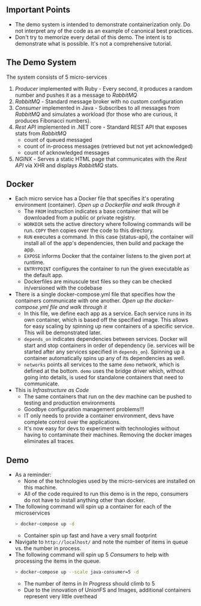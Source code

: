 ## Important Points
- The demo system is intended to demonstrate containerization only. Do not
    interpret any of the code as an example of canonical best practices.
- Don't try to memorize every detail of this demo. The intent is to demonstrate
    what is possible. It's not a comprehensive tutorial.

## The Demo System
The system consists of 5 micro-services
1. *Producer* implemented with Ruby - Every second, it produces a random number
   and pushes it as a message to *RabbitMQ*
1. *RabbitMQ* - Standard message broker with no custom configuration
1. *Consumer* implemented in Java - Subscribes to all messages from *RabbitMQ*
   and simulates a workload (for those who are curious, it produces Fibonacci
   numbers).
1. *Rest API* implemented in .NET core - Standard REST API that exposes stats
   from *RabbitMQ*
    - count of queued messaged
    - count of in-process messages (retrieved but not yet acknowledged)
    - count of acknowledged messages
1. *NGINX* - Serves a static HTML page that communicates with the *Rest API* via
   XHR and displays *RabbitMQ* stats.

## Docker
- Each micro service has a Docker file that specifies it's operating
    environment (container). *Open up a Dockerfile and walk through it*
    * The `FROM` instruction indicates a base container that will be downloaded
        from a public or private registry.
    * `WORKDIR` sets the active directory where following commands will be run. `COPY`
        then copies over the code to this directory.
    * `RUN` executes a command. In this case (status-api), the container will
        install all of the app's dependencies, then build and package the app.
    * `EXPOSE` informs Docker that the container listens to the given port at runtime.
    * `ENTRYPOINT` configures the container to run the given executable as the 
        default app.
    * Dockerfiles are minuscule text files so they can be checked in/versioned
        with the codebase
- There is a single docker-compose.yml file that specifies how the containers
    communicate with one another. *Open up the docker-compose.yml file and walk
    through it*
    * In this file, we define each app as a service. Each service runs in its own
        container, which is based off the specified image. This allows for easy
        scaling by spinning up new containers of a specific service. This will
        be demonstrated later.
    * `depends_on` indicates dependencies between services. Docker will start and stop
        containers in order of dependency (ie. services will be started after any services
        specified in `depends_on`). Spinning up a container automatically spins up
        any of its dependencies as well. 
    * `networks` points all services to the same `demo` network, which is defined
        at the bottom. `demo` uses the bridge driver which, without going into
        details, is used for standalone containers that need to communicate.
- This is *Infrastructure as Code*
    * The same containers that run on the dev machine can be pushed to testing
        and production environments
    * Goodbye configuration management problems!!!
    * IT only needs to provide a container environment, devs have complete
        control over the applications.
    * It's now easy for devs to experiment with technologies without having to
        contaminate their machines. Removing the docker images eliminates all
        traces.

## Demo
- As a reminder:
    * None of the technologies used by the micro-services are installed on this
        machine.
    * All of the code required to run this demo is in the repo, consumers do not
        have to install anything other than docker.
- The following command will spin up a container for each of the microservices
    ``` bash
    > docker-compose up -d
    ```
    * Container spin up fast and have a very small footprint
- Navigate to `http://localhost/` and note the number of items in queue vs. the
    number in process.
- The following command will spin up 5 *Consumers* to help with processing the
    items in the queue.
    ``` bash
    > docker-compose up --scale java-consumer=5 -d
    ```
    * The number of items in *In Progress* should climb to 5
    * Due to the innovation of UnionFS and Images, additional containers
        represent very little overhead



